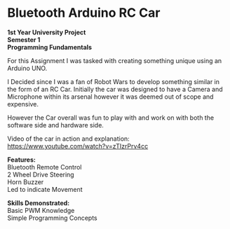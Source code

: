 # Bluetooth Arduino RC Car

**1st Year University Project** <br/>
**Semester 1** <br/>
**Programming Fundamentals**

For this Assignment I was tasked with creating something unique using an Arduino UNO.

I Decided since I was a fan of Robot Wars to develop something similar in the form of an RC Car.
Initially the car was designed to have a Camera and Microphone within its arsenal however it was deemed out of scope and expensive.

However the Car overall was fun to play with and work on with both the software side and hardware side.

Video of the car in action and explanation:  https://www.youtube.com/watch?v=zTIzrPrv4cc

 **Features:** <br/>
 Bluetooth Remote Control <br/>
 2 Wheel Drive Steering <br/>
 Horn Buzzer <br/>
 Led to indicate Movement <br/>
 
 **Skills Demonstrated:** <br/>
  Basic PWM Knowledge <br/>
  Simple Programming Concepts <br/>
  
